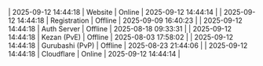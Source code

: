 | 2025-09-12 14:44:18 | Website | Online | 2025-09-12 14:44:14 |
| 2025-09-12 14:44:18 | Registration | Offline | 2025-09-09 16:40:23 |
| 2025-09-12 14:44:18 | Auth Server | Offline | 2025-08-18 09:33:31 |
| 2025-09-12 14:44:18 | Kezan (PvE) | Offline | 2025-08-03 17:58:02 |
| 2025-09-12 14:44:18 | Gurubashi (PvP) | Offline | 2025-08-23 21:44:06 |
| 2025-09-12 14:44:18 | Cloudflare | Online | 2025-09-12 14:44:14 |
